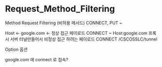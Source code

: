 # Request_Method_Filtering
Method Request Filtering (비허용 메서드) CONNECT, PUT ~

Host <- google.com <- 정상 접근 페이로드 CONNECT ~ Host:google.com 
프록시 서버 터널만들어서 비정상 접근 하려는 페이로드 CONNECT /CSCOSSLC/tunnel

Option 옵션

google.com 에 connect 로 접속?
